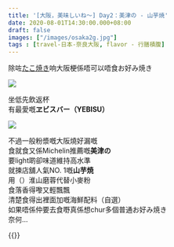 ```yaml
---
title: '[大阪，美味しいね～] Day2：美津の - 山芋焼'
date: 2020-08-01T14:30:00.000+08:00
draft: false
images: ["/images/osaka2g.jpg"]
tags : [travel-日本-奈良大阪, flavor - 行膳積腹]
---
```


除咗[たこ焼き](https://hidie.net/osaka2f/)响大阪梗係唔可以唔食お好み焼き  

![](/images/osaka2g1.jpg)

坐低先飲返杯  
有最愛嘅**ヱビスバー（YEBISU）**   

![](/images/osaka2g.jpg)

不過一般粉漿嘅大阪燒好漏嘅  
食就食又係Michelin推薦嘅**美津の**  
要light啲卻味道維持高水準  
就揀店舖人氣NO. 1嘅**山芋焼**  
用（）淮山磨蓉代替小麥粉  
食落香得嚟又輕飄飄  
清楚食得出裡面加嘅海鮮配料（自選）  
如果唔係仲要去食嘢真係想chur多個普通お好み焼き  
奈何...  
  

{{<osaka>}}
